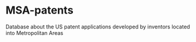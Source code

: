 # MSA-patents
Database about the US patent applications developed by inventors located into Metropolitan Areas
